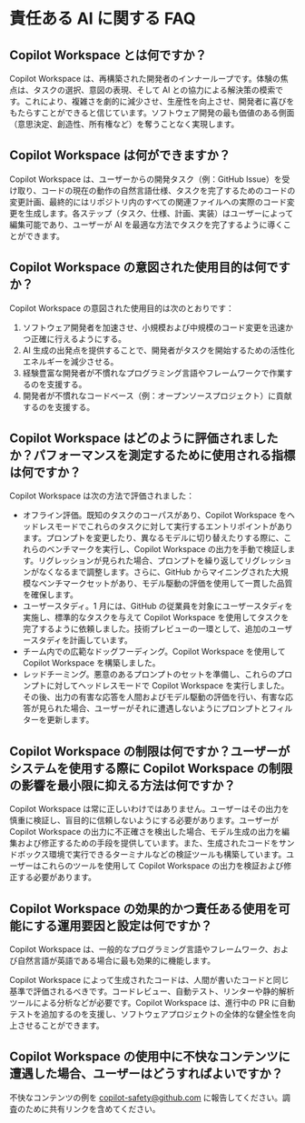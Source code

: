 # 責任ある AI に関する FAQ

## Copilot Workspace とは何ですか？

Copilot Workspace は、再構築された開発者のインナーループです。体験の焦点は、タスクの選択、意図の表現、そして AI との協力による解決策の模索です。これにより、複雑さを劇的に減少させ、生産性を向上させ、開発者に喜びをもたらすことができると信じています。ソフトウェア開発の最も価値のある側面（意思決定、創造性、所有権など）を奪うことなく実現します。

## Copilot Workspace は何ができますか？

Copilot Workspace は、ユーザーからの開発タスク（例：GitHub Issue）を受け取り、コードの現在の動作の自然言語仕様、タスクを完了するためのコードの変更計画、最終的にはリポジトリ内のすべての関連ファイルへの実際のコード変更を生成します。各ステップ（タスク、仕様、計画、実装）はユーザーによって編集可能であり、ユーザーが AI を最適な方法でタスクを完了するように導くことができます。

## Copilot Workspace の意図された使用目的は何ですか？

Copilot Workspace の意図された使用目的は次のとおりです：

1. ソフトウェア開発者を加速させ、小規模および中規模のコード変更を迅速かつ正確に行えるようにする。
2. AI 生成の出発点を提供することで、開発者がタスクを開始するための活性化エネルギーを減少させる。
3. 経験豊富な開発者が不慣れなプログラミング言語やフレームワークで作業するのを支援する。
4. 開発者が不慣れなコードベース（例：オープンソースプロジェクト）に貢献するのを支援する。

## Copilot Workspace はどのように評価されましたか？パフォーマンスを測定するために使用される指標は何ですか？

Copilot Workspace は次の方法で評価されました：

* オフライン評価。既知のタスクのコーパスがあり、Copilot Workspace をヘッドレスモードでこれらのタスクに対して実行するエントリポイントがあります。プロンプトを変更したり、異なるモデルに切り替えたりする際に、これらのベンチマークを実行し、Copilot Workspace の出力を手動で検証します。リグレッションが見られた場合、プロンプトを繰り返してリグレッションがなくなるまで調整します。さらに、GitHub からマイニングされた大規模なベンチマークセットがあり、モデル駆動の評価を使用して一貫した品質を確保します。
* ユーザースタディ。1 月には、GitHub の従業員を対象にユーザースタディを実施し、標準的なタスクを与えて Copilot Workspace を使用してタスクを完了するように依頼しました。技術プレビューの一環として、追加のユーザースタディを計画しています。
* チーム内での広範なドッグフーディング。Copilot Workspace を使用して Copilot Workspace を構築しました。
* レッドチーミング。悪意のあるプロンプトのセットを準備し、これらのプロンプトに対してヘッドレスモードで Copilot Workspace を実行しました。その後、出力の有害な応答を人間およびモデル駆動の評価を行い、有害な応答が見られた場合、ユーザーがそれに遭遇しないようにプロンプトとフィルターを更新します。

## Copilot Workspace の制限は何ですか？ユーザーがシステムを使用する際に Copilot Workspace の制限の影響を最小限に抑える方法は何ですか？

Copilot Workspace は常に正しいわけではありません。ユーザーはその出力を慎重に検証し、盲目的に信頼しないようにする必要があります。ユーザーが Copilot Workspace の出力に不正確さを検出した場合、モデル生成の出力を編集および修正するための手段を提供しています。また、生成されたコードをサンドボックス環境で実行できるターミナルなどの検証ツールも構築しています。ユーザーはこれらのツールを使用して Copilot Workspace の出力を検証および修正する必要があります。

## Copilot Workspace の効果的かつ責任ある使用を可能にする運用要因と設定は何ですか？

Copilot Workspace は、一般的なプログラミング言語やフレームワーク、および自然言語が英語である場合に最も効果的に機能します。

Copilot Workspace によって生成されたコードは、人間が書いたコードと同じ基準で評価されるべきです。コードレビュー、自動テスト、リンターや静的解析ツールによる分析などが必要です。Copilot Workspace は、進行中の PR に自動テストを追加するのを支援し、ソフトウェアプロジェクトの全体的な健全性を向上させることができます。

## Copilot Workspace の使用中に不快なコンテンツに遭遇した場合、ユーザーはどうすればよいですか？

不快なコンテンツの例を copilot-safety@github.com に報告してください。調査のために共有リンクを含めてください。